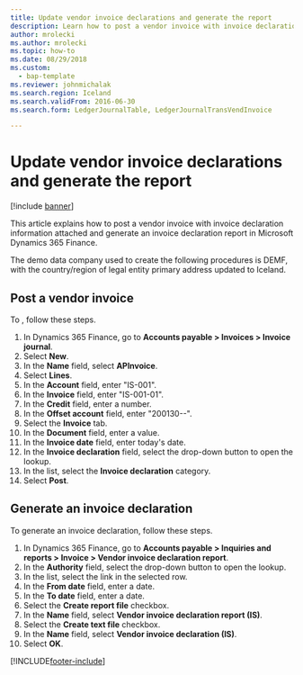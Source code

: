 ```yaml
--- 
title: Update vendor invoice declarations and generate the report
description: Learn how to post a vendor invoice with invoice declaration information attached and generate an invoice declaration report in Microsoft Dynamics 365 Finance.
author: mrolecki
ms.author: mrolecki
ms.topic: how-to
ms.date: 08/29/2018
ms.custom: 
  - bap-template
ms.reviewer: johnmichalak   
ms.search.region: Iceland
ms.search.validFrom: 2016-06-30
ms.search.form: LedgerJournalTable, LedgerJournalTransVendInvoice

---
```


# Update vendor invoice declarations and generate the report

[!include [banner](../../includes/banner.md)]

This article explains how to post a vendor invoice with invoice declaration information attached and generate an invoice declaration report in Microsoft Dynamics 365 Finance.

The demo data company used to create the following procedures is DEMF, with the country/region of legal entity primary address updated to Iceland.

## Post a vendor invoice

To , follow these steps.

1. In Dynamics 365 Finance, go to **Accounts payable \> Invoices \> Invoice journal**.
1. Select **New**.
1. In the **Name** field, select **APInvoice**.
1. Select **Lines**.
1. In the **Account** field, enter "IS-001".
1. In the **Invoice** field, enter "IS-001-01".
1. In the **Credit** field, enter a number.
1. In the **Offset account** field, enter "200130--".
1. Select the **Invoice** tab.
1. In the **Document** field, enter a value.
1. In the **Invoice date** field, enter today's date.
1. In the **Invoice declaration** field, select the drop-down button to open the lookup.
1. In the list, select the **Invoice declaration** category.
1. Select **Post**.

## Generate an invoice declaration

To generate an invoice declaration, follow these steps.

1. In Dynamics 365 Finance, go to **Accounts payable \> Inquiries and reports \> Invoice \> Vendor invoice declaration report**.
1. In the **Authority** field, select the drop-down button to open the lookup.
1. In the list, select the link in the selected row.
1. In the **From date** field, enter a date.
1. In the **To date** field, enter a date.
1. Select the **Create report file** checkbox.
1. In the **Name** field, select **Vendor invoice declaration report (IS)**.
1. Select the **Create text file** checkbox.
1. In the **Name** field, select **Vendor invoice declaration (IS)**.
1. Select **OK**.



[!INCLUDE[footer-include](../../../includes/footer-banner.md)]
